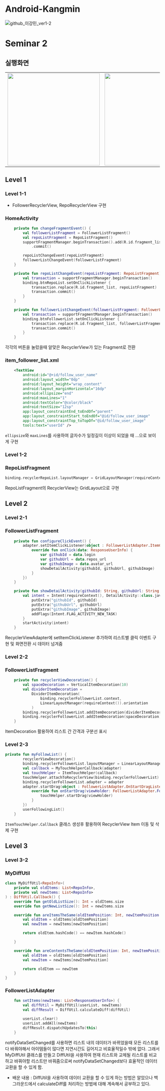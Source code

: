 # Android-Kangmin
![github_이강민_ver1-2](https://user-images.githubusercontent.com/70698151/135753336-a63f05c3-d45e-467f-9c0e-39fcb3f33cca.png)
# Seminar 2
## 실행화면
<table>
    <td><img width="300" src="https://user-images.githubusercontent.com/56147398/138402829-b9b3a7bc-bd12-4764-aaac-c084ae88c1ba.gif"></td>
    <td><img width="300" src="https://user-images.githubusercontent.com/56147398/138403692-bbb8279b-40ba-4d46-8f0a-4f9bf196a2d7.gif"></td>
    <td><img width="300" src="https://user-images.githubusercontent.com/56147398/138404403-a0062cd4-9758-408d-a1c4-c50a0f0366ae.gif"></td>
  </tr>
</table>

## Level 1
### Level 1-1
- FollowerRecyclerView, RepoRecyclerView 구현
### HomeActivity
```kotlin
    private fun changeFragmentEvent() {
        val followerListFragment = FollowerListFragment()
        val repoListFragment = RepoListFragment()
        supportFragmentManager.beginTransaction().add(R.id.fragment_list, followerListFragment)
            .commit()

        repoListChangeEvent(repoListFragment)
        followerListChangeEvent(followerListFragment)
    }

    private fun repoListChangeEvent(repoListFragment: RepoListFragment) {
        val transaction = supportFragmentManager.beginTransaction()
        binding.btnRepoList.setOnClickListener {
            transaction.replace(R.id.fragment_list, repoListFragment)
            transaction.commit()
        }
    }

    private fun followerListChangeEvent(followerListFragment: FollowerListFragment) {
        val transaction = supportFragmentManager.beginTransaction()
        binding.btnFollowerList.setOnClickListener {
            transaction.replace(R.id.fragment_list, followerListFragment)
            transaction.commit()
        }
    }
```
각각의 버튼을 눌렀을때 알맞은 RecyclerView가 있는 Fragment로 전환

### item_follower_list.xml
```xml
    <TextView
        android:id="@+id/follow_user_name"
        android:layout_width="0dp"
        android:layout_height="wrap_content"
        android:layout_marginHorizontal="16dp"
        android:ellipsize="end"
        android:maxLines="1"
        android:textColor="@color/black"
        android:textSize="12sp"
        app:layout_constraintEnd_toEndOf="parent"
        app:layout_constraintStart_toEndOf="@id/follow_user_image"
        app:layout_constraintTop_toTopOf="@id/follow_user_image"
        tools:text="userId" />
```
`ellipsize`와 `maxLines`를 사용하여 글자수가 일정길이 이상이 되었을 때 ...으로 보이게 구현

### Level 1-2
### RepoListFragment
```kotlin
binding.recyclerRepoList.layoutManager = GridLayoutManager(requireContext(), 2)
```
RepoListFragment의 RecyclerView는 GridLayout으로 구현

## Level 2
### Level 2-1
### FollowerListFragment
```kotlin
    private fun configureClickEvent() {
        adapter.setItemClickListener(object : FollowerListAdapter.ItemClickListener {
            override fun onClick(data: ResponseUserInfo) {
                var githubId = data.login
                var githubUrl = data.repos_url
                var githubImage = data.avatar_url
                showDetailActivity(githubId, githubUrl, githubImage)
            }
        })
    }

    private fun showDetailActivity(githubId: String, githubUrl: String, githubImage: String) {
        val intent = Intent(requireContext(), DetailActivity::class.java).apply {
            putExtra("githubId", githubId)
            putExtra("githubUrl", githubUrl)
            putExtra("githubImage", githubImage)
            addFlags(Intent.FLAG_ACTIVITY_NEW_TASK)
        }
        startActivity(intent)
    }
```
RecyclerViewAdapter에 setItemClickListener 추가하여 리스트별 클릭 이벤트 구현 및 화면전환 시 데이터 넘겨줌
### Level 2-2
### FollowerListFragment
```kotlin
    private fun recyclerViewDecoration() {
        val spaceDecoration = VerticalItemDecoration(10)
        val dividerItemDecoration =
            DividerItemDecoration(
                binding.recyclerFollowerList.context,
                LinearLayoutManager(requireContext()).orientation
            )
        binding.recyclerFollowerList.addItemDecoration(dividerItemDecoration)
        binding.recyclerFollowerList.addItemDecoration(spaceDecoration)
    }
```
ItemDecoration 활용하여 리스트 간 간격과 구분선 표시

### Level 2-3
```kotlin
private fun myFollowList() {
        recyclerViewDecoration()
        binding.recyclerFollowerList.layoutManager = LinearLayoutManager(requireContext())
        val callback = MyTouchHelperCallback(adapter)
        val touchHelper = ItemTouchHelper(callback)
        touchHelper.attachToRecyclerView(binding.recyclerFollowerList)
        binding.recyclerFollowerList.adapter = adapter
        adapter.startDrag(object : FollowerListAdapter.OnStartDragListener {
            override fun onStartDrag(viewHolder: FollowerListAdapter.FollowerUserViewHolder) {
                touchHelper.startDrag(viewHolder)
            }
        })
        userFollowingList()
    }
```
`ItemTouchHelper.Callback` 클래스 생성후 활용하여 RecyclerView Item 이동 및 삭제 구현

## Level 3
### Level 3-2
### MyDiffUtil
```kotlin
class MyDiffUtil<RepoInfo>(
    private val oldItems: List<RepoInfo>,
    private val newItems: List<RepoInfo>
) : DiffUtil.Callback() {
    override fun getOldListSize(): Int = oldItems.size
    override fun getNewListSize(): Int = newItems.size

    override fun areItemsTheSame(oldItemPosition: Int, newItemPosition: Int): Boolean {
        val oldItem = oldItems[oldItemPosition]
        val newItem = newItems[newItemPosition]

        return oldItem.hashCode() == newItem.hashCode()

    }

    override fun areContentsTheSame(oldItemPosition: Int, newItemPosition: Int): Boolean {
        val oldItem = oldItems[oldItemPosition]
        val newItem = newItems[newItemPosition]

        return oldItem == newItem
    }
}
```
### FollowerListAdapter
```kotlin
    fun setItems(newItems: List<ResponseUserInfo>) {
        val diffUtil = MyDiffUtil(userList, newItems)
        val diffResult = DiffUtil.calculateDiff(diffUtil)

        userList.clear()
        userList.addAll(newItems)
        diffResult.dispatchUpdatesTo(this)
    }
```
notifyDataSetChanged를 사용하면 리스트 내의 데이터가 바뀌었을때 모든 리스트를 다 바꿔야해서 아이템들이 많다면 지연시간도 길어지고 비효율적일수 밖에 없다. 그래서 MyDiffUtil 클래스를 만들고 DiffUtil을 사용하여 현재 리스트와 교체될 리스트를 비교하고 바꿔야할 리스트만 바꿔줌으로써 notifyDataSetChanged보다 효율적인 데이터 교환을 할 수 있게 함.

- 배운 내용 : DiffUtil을 사용하여 데이터 교환을 할 수 있게 하는 방법은 알았으나 백그라운드에서 calculateDiff를 처리하는 방법에 대해 계속해서 공부하고 있다.
